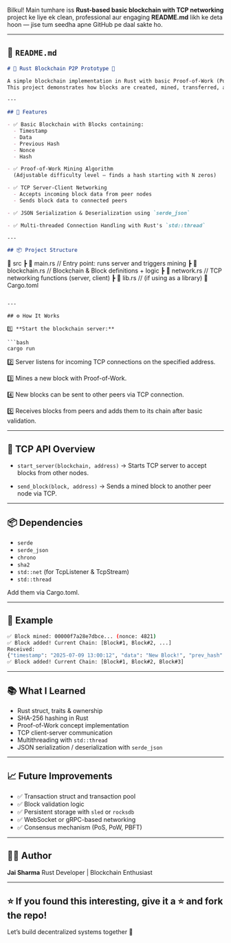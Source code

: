 Bilkul! Main tumhare iss **Rust-based basic blockchain with TCP networking** project ke liye ek clean, professional aur engaging **README.md** likh ke deta hoon — jise tum seedha apne GitHub pe daal sakte ho.

---

## 📄 `README.md`

```markdown
# 🔗 Rust Blockchain P2P Prototype 🚀

A simple blockchain implementation in Rust with basic Proof-of-Work (PoW) mining and TCP-based peer-to-peer (P2P) networking.  
This project demonstrates how blocks are created, mined, transferred, and validated between nodes using TCP sockets.

---

## 📌 Features

- ✅ Basic Blockchain with Blocks containing:
  - Timestamp
  - Data
  - Previous Hash
  - Nonce
  - Hash

- ✅ Proof-of-Work Mining Algorithm  
  (Adjustable difficulty level — finds a hash starting with N zeros)

- ✅ TCP Server-Client Networking
  - Accepts incoming block data from peer nodes
  - Sends block data to connected peers

- ✅ JSON Serialization & Deserialization using `serde_json`

- ✅ Multi-threaded Connection Handling with Rust's `std::thread`

---

## 📦 Project Structure

```

📂 src
┣ 📜 main.rs            // Entry point: runs server and triggers mining
┣ 📜 blockchain.rs      // Blockchain & Block definitions + logic
┣ 📜 network.rs         // TCP networking functions (server, client)
┣ 📜 lib.rs             // (if using as a library)
📄 Cargo.toml

````

---

## ⚙️ How It Works

1️⃣ **Start the blockchain server:**

```bash
cargo run
````

2️⃣ Server listens for incoming TCP connections on the specified address.

3️⃣ Mines a new block with Proof-of-Work.

4️⃣ New blocks can be sent to other peers via TCP connection.

5️⃣ Receives blocks from peers and adds them to its chain after basic validation.

---

## 📡 TCP API Overview

* `start_server(blockchain, address)`
  → Starts TCP server to accept blocks from other nodes.

* `send_block(block, address)`
  → Sends a mined block to another peer node via TCP.

---

## 📦 Dependencies

* `serde`
* `serde_json`
* `chrono`
* `sha2`
* `std::net` (for TcpListener & TcpStream)
* `std::thread`

Add them via Cargo.toml.

---

## 📸 Example

```bash
✅ Block mined: 00000f7a28e7dbce... (nonce: 4821)
✅ Block added! Current Chain: [Block#1, Block#2, ...]
Received:
{"timestamp": "2025-07-09 13:00:12", "data": "New Block!", "prev_hash": "...", ...}
✅ Block added! Current Chain: [Block#1, Block#2, Block#3]
```

---

## 📚 What I Learned

* Rust struct, traits & ownership
* SHA-256 hashing in Rust
* Proof-of-Work concept implementation
* TCP client-server communication
* Multithreading with `std::thread`
* JSON serialization / deserialization with `serde_json`

---

## 📈 Future Improvements

* ✅ Transaction struct and transaction pool
* ✅ Block validation logic
* ✅ Persistent storage with `sled` or `rocksdb`
* ✅ WebSocket or gRPC-based networking
* ✅ Consensus mechanism (PoS, PoW, PBFT)

---

## 👨‍💻 Author

**Jai Sharma**
Rust Developer | Blockchain Enthusiast

---

## ⭐️ If you found this interesting, give it a ⭐️ and fork the repo!

Let’s build decentralized systems together 🚀


